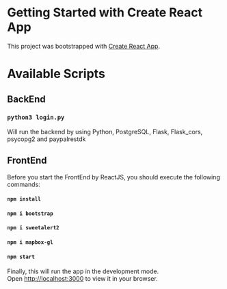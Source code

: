 # Getting Started with Create React App

This project was bootstrapped with [Create React App](https://github.com/facebook/create-react-app).

# Available Scripts

## BackEnd

### `python3 login.py`

Will run the backend by using Python, PostgreSQL, Flask, Flask_cors, psycopg2 and paypalrestdk

## FrontEnd

Before you start the FrontEnd by ReactJS, you should execute the following commands:

#### `npm install`

#### `npm i bootstrap`

#### `npm i sweetalert2`

#### `npm i mapbox-gl`

#### `npm start`

Finally, this will run the app in the development mode.\
Open [http://localhost:3000](http://localhost:3000) to view it in your browser.

